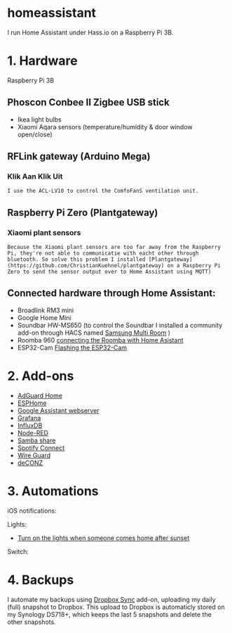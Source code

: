 # homeassistant
I run Home Assistant under Hass.io on a Raspberry Pi 3B. 

# 1. Hardware

Raspberry Pi 3B

## Phoscon Conbee II Zigbee USB stick
- Ikea light bulbs
- Xiaomi Aqara sensors (temperature/humidity & door window open/close)

## RFLink gateway (Arduino Mega)
### Klik Aan Klik Uit
    I use the ACL-LV10 to control the ComfoFanS ventilation unit. 

## Raspberry Pi Zero (Plantgateway)
### Xiaomi plant sensors
    Because the Xiaomi plant sensors are too far away from the Raspberry Pi, they're not able to communicatie with eacht other through bluetooth. So solve this problem I installed [Plantgateway](https://github.com/ChristianKuehnel/plantgateway) on a Raspberry Pi Zero to send the sensor output over to Home Assistant using MQTT)


## Connected hardware through Home Assistant:
- Broadlink RM3 mini
- Google Home Mini
- Soundbar HW-MS650 (to control the Soundbar I installed a community add-on through HACS named [Samsung Multi Room](https://github.com/dariornelas/ha_samsung_multi_room) )
- Roomba 960 [connecting the Roomba with Home Asistant](https://github.com/NickWaterton/Roomba980-Python#how-to-get-your-usernameblid-and-password)
- ESP32-Cam [Flashing the ESP32-Cam](https://randomnerdtutorials.com/esp32-cam-video-streaming-face-recognition-arduino-ide/)
# 2. Add-ons

- [AdGuard Home](https://community.home-assistant.io/t/community-hass-io-add-on-adguard-home/90684)
- [ESPHome](https://esphome.io/)
- [Google Assistant webserver](https://community.home-assistant.io/t/community-hass-io-add-on-google-assistant-webserver-broadcast-messages-without-interrupting-music/37274)
- [Grafana](https://community.home-assistant.io/t/community-hass-io-add-on-grafana/54674)
- [InfluxDB](https://community.home-assistant.io/t/community-hass-io-add-on-influxdb/54491/9)
- [Node-RED](https://community.home-assistant.io/t/community-hass-io-add-on-node-red/55023)
- [Samba share](https://www.home-assistant.io/addons/samba/)
- [Spotify Connect](https://community.home-assistant.io/t/community-hass-io-add-on-spotify-connect/61210)
- [Wire Guard](https://community.home-assistant.io/t/community-hass-io-add-on-wireguard/134662)
- [deCONZ](https://github.com/home-assistant/hassio-addons/tree/master/deconz)

# 3. Automations

iOS notifications:

Lights:
- [Turn on the lights when someone comes home after sunset](/automations/lights/light_woonkamer_on_home_zone_sunset.yaml)

Switch:


# 4. Backups

I automate my backups using [Dropbox Sync](https://github.com/danielwelch/hassio-dropbox-sync) add-on, uploading my daily (full) snapshot to Dropbox. This upload to Dropbox is automaticly stored on my Synology DS718+, which keeps the last 5 snapshots and delete the other snapshots. 

